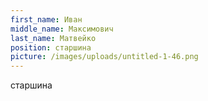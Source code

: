 ```yaml
---
first_name: Иван
middle_name: Максимович
last_name: Матвейко
position: старшина
picture: /images/uploads/untitled-1-46.png
---
```

старшина